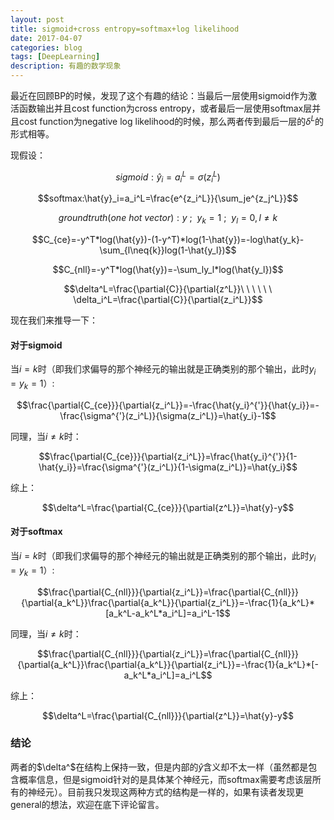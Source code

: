 ```yaml
--- 
layout: post 
title: sigmoid+cross entropy=softmax+log likelihood
date: 2017-04-07 
categories: blog 
tags: [DeepLearning] 
description: 有趣的数学现象
--- 
```


最近在回顾BP的时候，发现了这个有趣的结论：当最后一层使用sigmoid作为激活函数输出并且cost function为cross entropy，或者最后一层使用softmax层并且cost function为negative log likelihood的时候，那么两者传到最后一层的$\delta^L$的形式相等。

现假设：

$$sigmoid:\hat{y}_i=a_i^L=\sigma(z_i^L)$$

$$softmax:\hat{y}_i=a_i^L=\frac{e^{z_i^L}}{\sum_je^{z_j^L}}$$

$$ground truth(one\ hot\ vector):y\ ;\ \ y_k=1\ ;\ \ y_l=0,l\neq{k}$$

$$C_{ce}=-y^T*log(\hat{y})-(1-y^T)*log(1-\hat{y})=-log\hat{y_k}-\sum_{l\neq{k}}log(1-\hat{y_l})$$

$$C_{nll}=-y^T*log(\hat{y})=-\sum_ly_l*log(\hat{y_l})$$

$$\delta^L=\frac{\partial{C}}{\partial{z^L}}\ \ \ \ \ \ \delta_i^L=\frac{\partial{C}}{\partial{z_i^L}}$$

现在我们来推导一下：

#### 对于sigmoid

当$i=k$时（即我们求偏导的那个神经元的输出就是正确类别的那个输出，此时$y_i=y_k=1$）:

$$\frac{\partial{C_{ce}}}{\partial{z_i^L}}=-\frac{\hat{y_i}^{'}}{\hat{y_i}}=-\frac{\sigma^{'}(z_i^L)}{\sigma(z_i^L)}=\hat{y_i}-1$$

同理，当$i\neq{k}$时：

$$\frac{\partial{C_{ce}}}{\partial{z_i^L}}=\frac{\hat{y_i}^{'}}{1-\hat{y_i}}=\frac{\sigma^{'}(z_i^L)}{1-\sigma(z_i^L)}=\hat{y_i}$$

综上：

$$\delta^L=\frac{\partial{C_{ce}}}{\partial{z^L}}=\hat{y}-y$$

#### 对于softmax

当$i=k$时（即我们求偏导的那个神经元的输出就是正确类别的那个输出，此时$y_i=y_k=1$）:

$$\frac{\partial{C_{nll}}}{\partial{z_i^L}}=\frac{\partial{C_{nll}}}{\partial{a_k^L}}\frac{\partial{a_k^L}}{\partial{z_i^L}}=-\frac{1}{a_k^L}*[a_k^L-a_k^L*a_i^L]=a_i^L-1$$

同理，当$i\neq{k}$时：

$$\frac{\partial{C_{nll}}}{\partial{z_i^L}}=\frac{\partial{C_{nll}}}{\partial{a_k^L}}\frac{\partial{a_k^L}}{\partial{z_i^L}}=-\frac{1}{a_k^L}*[-a_k^L*a_i^L]=a_i^L$$

综上：

$$\delta^L=\frac{\partial{C_{nll}}}{\partial{z^L}}=\hat{y}-y$$

### 结论

两者的$\delta^$在结构上保持一致，但是内部的$\hat{y}$含义却不太一样（虽然都是包含概率信息，但是sigmoid针对的是具体某个神经元，而softmax需要考虑该层所有的神经元）。目前我只发现这两种方式的结构是一样的，如果有读者发现更general的想法，欢迎在底下评论留言。

